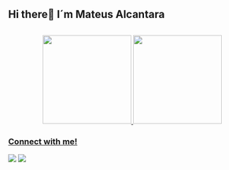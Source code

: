 ## Hi there👋 I´m Mateus Alcantara

##
<div style="text-align: center;" align="center">
  <a href="https://github.com/mateusAlcantara-dv" />
  <img height="180em" src="https://github-readme-stats.vercel.app/api?username=mateusAlcantara-dv&show_icons=true&theme=dark&include_all_commits=true&count_private=true" />
  <img height="180em" src="https://github-readme-stats.vercel.app/api/top-langs/?username=mateusAlcantara-dv&layout=compact&langs_count=7&theme=dark" />
</div>

### Connect with me!
<div>
  <a href = "mailto:mateus.dv.alcantara@gmail.com"><img src="https://img.shields.io/badge/-Gmail-%23333?style=for-the-badge&logo=gmail&logoColor=white" target="_blank"></a>
  <a href="https://www.linkedin.com/in/mateus-alcantara-dv/" target="_blank"><img src="https://img.shields.io/badge/-LinkedIn-%230077B5?style=for-the-badge&logo=linkedin&logoColor=white" target="_blank"></a>  
</div>

